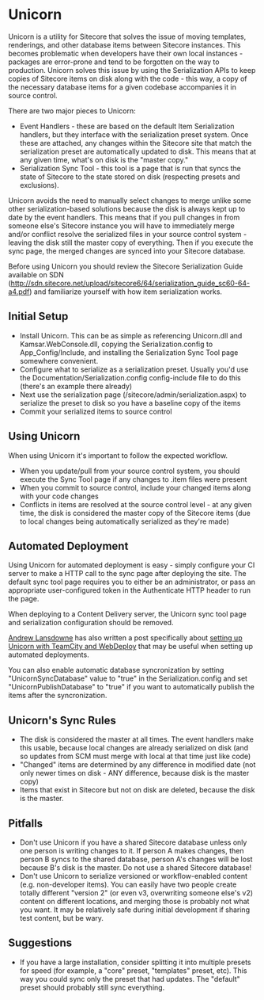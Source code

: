 # Unicorn

Unicorn is a utility for Sitecore that solves the issue of moving templates, renderings, and other database items between Sitecore instances. This becomes problematic when developers have their own local instances - packages are error-prone and tend to be forgotten on the way to production. Unicorn solves this issue by using the Serialization APIs to keep copies of Sitecore items on disk along with the code - this way, a copy of the necessary database items for a given codebase accompanies it in source control.

There are two major pieces to Unicorn:
* Event Handlers - these are based on the default Item Serialization handlers, but they interface with the serialization preset system. Once these are attached, any changes within the Sitecore site that match the serialization preset are automatically updated to disk. This means that at any given time, what's on disk is the "master copy."
* Serialization Sync Tool - this tool is a page that is run that syncs the state of Sitecore to the state stored on disk (respecting presets and exclusions).

Unicorn avoids the need to manually select changes to merge unlike some other serialization-based solutions because the disk is always kept up to date by the event handlers. This means that if you pull changes in from someone else's Sitecore instance you will have to immediately merge and/or conflict resolve the serialized files in your source control system - leaving the disk still the master copy of everything. Then if you execute the sync page, the merged changes are synced into your Sitecore database.

Before using Unicorn you should review the Sitecore Serialization Guide available on SDN (http://sdn.sitecore.net/upload/sitecore6/64/serialization_guide_sc60-64-a4.pdf) and familiarize yourself with how item serialization works.

## Initial Setup
* Install Unicorn. This can be as simple as referencing Unicorn.dll and Kamsar.WebConsole.dll, copying the Serialization.config to App_Config/Include, and installing the Serialization Sync Tool page somewhere convenient.
* Configure what to serialize as a serialization preset. Usually you'd use the Documentation/Serialization.config config-include file to do this (there's an example there already)
* Next use the serialization page (/sitecore/admin/serialization.aspx) to serialize the preset to disk so you have a baseline copy of the items
* Commit your serialized items to source control

## Using Unicorn
When using Unicorn it's important to follow the expected workflow.

* When you update/pull from your source control system, you should execute the Sync Tool page if any changes to .item files were present
* When you commit to source control, include your changed items along with your code changes
* Conflicts in items are resolved at the source control level - at any given time, the disk is considered the master copy of the Sitecore items (due to local changes being automatically serialized as they're made)

## Automated Deployment

Using Unicorn for automated deployment is easy - simply configure your CI server to make a HTTP call to the sync page after deploying the site. The default sync tool page requires you to either be an administrator, or pass an appropriate user-configured token in the Authenticate HTTP header to run the page.

When deploying to a Content Delivery server, the Unicorn sync tool page and serialization configuration should be removed.

[Andrew Lansdowne](https://twitter.com/Rangler2) has also written a post specifically about [setting up Unicorn with TeamCity and WebDeploy](http://andrew.lansdowne.me/2013/06/07/auto-deploy-sitecore-items-using-unicorn-and-teamcity/) that may be useful when setting up automated deployments.

You can also enable automatic database syncronization by setting "UnicornSyncDatabase" value to "true" in the Serialization.config and set "UnicornPublishDatabase" to "true" if you want to automatically publish the items after the syncronization.

## Unicorn's Sync Rules

* The disk is considered the master at all times. The event handlers make this usable, because local changes are already serialized on disk (and so updates from SCM must merge with local at that time just like code)
* "Changed" items are determined by any difference in modified date (not only newer times on disk - ANY difference, because disk is the master copy)
* Items that exist in Sitecore but not on disk are deleted, because the disk is the master.

## Pitfalls

* Don't use Unicorn if you have a shared Sitecore database unless only one person is writing changes to it. If person A makes changes, then person B syncs to the shared database, person A's changes will be lost because B's disk is the master. Do not use a shared Sitecore database!
* Don't use Unicorn to serialize versioned or workflow-enabled content (e.g. non-developer items). You can easily have two people create totally different "version 2" (or even v3, overwriting someone else's v2) content on different locations, and merging those is probably not what you want. It may be relatively safe during initial development if sharing test content, but be wary.

## Suggestions

* If you have a large installation, consider splitting it into multiple presets for speed (for example, a "core" preset, "templates" preset, etc). This way you could sync only the preset that had updates. The "default" preset should probably still sync everything.